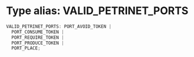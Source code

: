 # Type alias: VALID_PETRINET_PORTS

```ts
VALID_PETRINET_PORTS: PORT_AVOID_TOKEN |
  PORT_CONSUME_TOKEN |
  PORT_REQUIRE_TOKEN |
  PORT_PRODUCE_TOKEN |
  PORT_PLACE;
```
